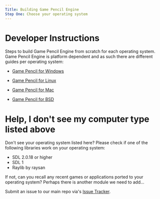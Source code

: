 ```yaml
---
Title: Building Game Pencil Engine 
Step One: Choose your operating system
---
```


# Developer Instructions
Steps to build Game Pencil Engine from scratch for each operating system.
Game Pencil Engine is platform dependent and as such there are different guides per operating system:

* [Game Pencil for Windows](quick-start-guide/building-windows)

* [Game Pencil for Linux](quick-start-guide/building-linux)

* [Game Pencil for Mac](quick-start-guide/building-mac)

* [Game Pencil for BSD](quick-start-guide/building-bsd)

# Help, I don't see my computer type listed above

Don't see your operating system listed here? Please check if one of the following libraries work on your operating system:
* SDL 2.0.18 or higher
* SDL 1
* Raylib by raysan

If not, can you recall any recent games or applications ported to your operating system?
Perhaps there is another module we need to add...

Submit an issue to our main repo via's [Issue Tracker](https://github.com/pawbyte/Game-Pencil-Engine-Editor/issues/new).
